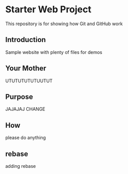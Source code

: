 # Starter Web Project

This repository is for showing how Git and GitHub work

## Introduction

Sample website with plenty of files for demos

## Your Mother
UTUTUTUTUTUUTUT
## Purpose
JAJAJAJ CHANGE
## How

please do anything

## rebase
adding rebase